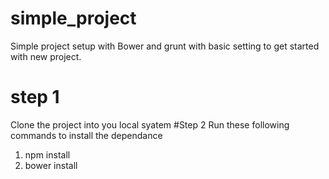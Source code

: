 # simple_project
Simple project setup with Bower and grunt with basic setting to get started with new project.
# step 1
Clone the project into you local syatem 
#Step 2
Run these following commands to install the dependance 
1. npm install
2. bower install 
